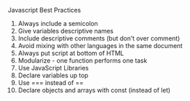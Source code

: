 Javascript Best Practices

1. Always include a semicolon
2. Give variables descriptive names
3. Include descriptive comments (but don't over comment)
4. Avoid mixing with other languages in the same document
5. Always put script at bottom of HTML
6. Modularize - one function performs one task
7. Use JavaScript Libraries
8. Declare variables up top
9. Use === instead of ==
10. Declare objects and arrays with const (instead of let)